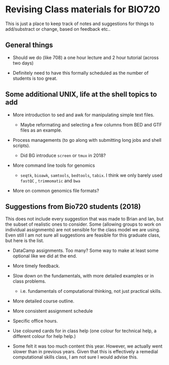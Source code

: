 # Revising Class materials for BIO720

This is just a place to keep track of notes and suggestions for things to add/substract or change, based on feedback etc..



## General things

- Should we do (like 708) a one hour lecture and 2 hour tutorial (across two days)

- Definitely need to have this formally scheduled as the number of students is too great.


## Some additional UNIX, life at the shell topics to add

- More introduction to sed and awk for manipulating simple text files.

  - Maybe reformating and selecting a few columns from BED and GTF files as an example.

- Process managements (to go along with submitting long jobs and shell scripts).

  - Did BG introduce `screen` or `tmux` in 2018?

- More command line tools for genomics

  - `seqtk`, `bioawk`, `samtools`, `bedtools`, `tabix`. I think we only barely used `fastQC` , `trimmomatic` and `bwa`

- More on common genomics file formats?


## Suggestions from Bio720 students (2018)

This does not include every suggestion that was made to Brian and Ian, but the subset of realistic ones to consider. Some (allowing groups to work on individual assignments) are not sensible for the class model we are using. Even still I am not sure all suggestions are feasible for this graduate class, but here is the list.

- DataCamp assignments. Too many? Some way to make at least some optional like we did at the end.

- More timely feedback.

- Slow down on the fundamentals, with more detailed examples or in class problems.

  - i.e. fundamentals of computational thinking, not just practical skills.

- More detailed course outline.

- More consistent assignment schedule

- Specific office hours.

- Use coloured cards for in class help (one colour for technical help, a different colour for help help.)

- Some felt it was too much content this year. However, we actually went slower than in previous years. Given that this is effectively a remedial computational skills class, I am not sure I would advise this. 
